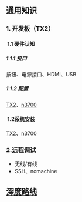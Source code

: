 

## 通用知识

### 1. 开发板（TX2）

####  1.1 硬件认知

##### 1.1.1 接口

按钮、电源接口、HDMI、USB  

##### 1.1.2 配置
[TX2](https://www.nvidia.cn/autonomous-machines/embedded-systems/jetson-tx2/)、[n3700](https://www.intel.cn/content/www/cn/zh/products/sku/87261/intel-pentium-processor-n3700-2m-cache-up-to-2-40-ghz/specifications.html)

####  1.2系统安装
[TX2](https://blog.csdn.net/weixin_44752961/article/details/129443106)、[n3700](https://www.bilibili.com/video/BV1qG411C7GB)

### 2.远程调试

- 无线/有线    
- SSH、nomachine

## [深度路线](RIC视觉赛主线.md)